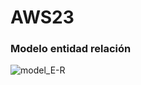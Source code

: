 # AWS23

### Modelo entidad relación
![model_E-R](https://github.com/Lina2210/AWS23/assets/95907445/9c03e626-8d50-4ef3-9a01-839720180918)



